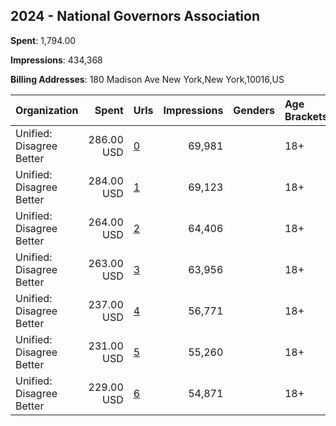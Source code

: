 ## 2024 - National Governors Association 
**Spent**: 1,794.00

**Impressions**: 434,368

**Billing Addresses**: 180 Madison Ave New York,New York,10016,US

|Organization|Spent|Urls|Impressions|Genders|Age Brackets|Country Codes|
|:---|---:|:---|---:|:---|:---|:---|
|Unified: Disagree Better|286.00 USD|[0](https://www.snap.com/political-ads/asset/9d488f5bab118f9160d9345d4bbd26ce74863e74c4c9112fedca73a1c0582bc4?mediaType=mp4)|69,981||18+||
|Unified: Disagree Better|284.00 USD|[1](https://www.snap.com/political-ads/asset/1d026aeebbfb5b8ff6de2c18d1d63da3cb0848298ffd8836324f82c8b0ab0f8e?mediaType=mp4)|69,123||18+||
|Unified: Disagree Better|264.00 USD|[2](https://www.snap.com/political-ads/asset/b203fd46dea1437504f03ae102db29439d894e39bf51f3817a7ad637f73c2e8e?mediaType=mp4)|64,406||18+||
|Unified: Disagree Better|263.00 USD|[3](https://www.snap.com/political-ads/asset/fba8a849064b753b6cf430d4275b521b508c626860a66ca454b953ded9baa7f2?mediaType=mp4)|63,956||18+||
|Unified: Disagree Better|237.00 USD|[4](https://www.snap.com/political-ads/asset/73fe8fa10b2cc4223a7c6fc6b72be1182611a8a2e7c5ef213646a763d71e705e?mediaType=jpeg)|56,771||18+||
|Unified: Disagree Better|231.00 USD|[5](https://www.snap.com/political-ads/asset/0dab6293b3f7fa75ad7e6bc64f9496d003429a0749708e62553047ed193be9dc?mediaType=jpeg)|55,260||18+||
|Unified: Disagree Better|229.00 USD|[6](https://www.snap.com/political-ads/asset/ceca50c66063416ae369986811749ea35e3599f32655e1af8aae3bc890c9a61b?mediaType=jpeg)|54,871||18+||
